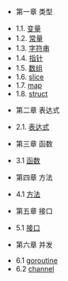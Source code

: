 * 第一章 类型
 - 1.1. [变量](Chapter01/1.1-variable.md)
 - 1.2. [常量](Chapter01/1.2-const.md)
 - 1.3. [字符串](Chapter01/1.3-string.md)
 - 1.4. [指针](Chapter01/1.4-pointer.md)
 - 1.5. [数组](Chapter01/1.5-array.md)
 - 1.6. [slice](Chapter01/1.6-slice.md)
 - 1.7. [map](Chapter01/1.7-map.md)
 - 1.8. [struct](Chapter01/1.8-struct.md)
* 第二章 表达式
 - 2.1. [表达式](Chapter02/2.1-statement.md)
* 第三章 函数
 - 3.1 [函数](Chapter03/3.1-function.md)
* 第四章 方法
 - 4.1 [方法](Chapter04/4.1-method.md)
* 第五章 接口
 - 5.1 [接口](Chapter05/5.1-interface.md)
* 第六章 并发
 - 6.1 [goroutine](Chapter06/6.1-goroutine.md)
 - 6.2 [channel](Chapter06/6.2-channel.md)
